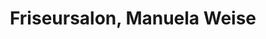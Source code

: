---
title: "Friseursalon, Manuela Weise"
url: /leutersdorf/friseursalon-manuela-weise/
shop: Friseur
---